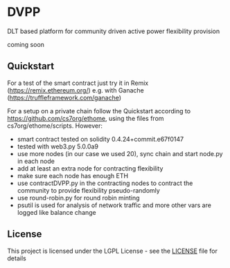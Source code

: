 # DVPP
DLT based platform for community driven active power flexibility provision

coming soon

## Quickstart
For a test of the smart contract just try it in Remix (https://remix.ethereum.org/) e.g. with Ganache (https://truffleframework.com/ganache)

For a setup on a private chain follow the Quickstart according to https://github.com/cs7org/ethome, using the files from cs7org/ethome/scripts.
However:
* smart contract tested on solidity 0.4.24+commit.e67f0147
* tested with web3.py 5.0.0a9 
* use more nodes (in our case we used 20), sync chain and start node.py in each node 
* add at least an extra node for contracting flexibility
* make sure each node has enough ETH
* use contractDVPP.py in the contracting nodes to contract the community to provide flexibility pseudo-randomly
* use round-robin.py for round robin minting
* psutil is used for analysis of network traffic and more other vars are logged like balance change 

## License
This project is licensed under the LGPL License - see the [LICENSE](LICENSE) file for details
